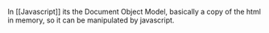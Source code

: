 In [[Javascript]] its the Document Object Model, basically a copy of the html in memory, so it can be manipulated by javascript.